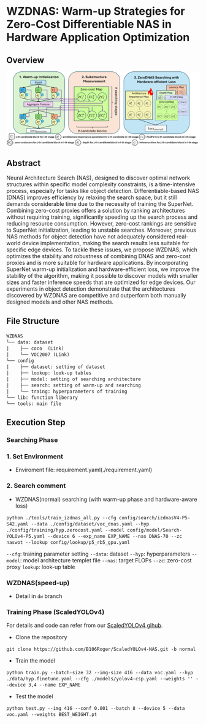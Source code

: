 # WZDNAS: Warm-up Strategies for Zero-Cost Differentiable NAS in Hardware Application Optimization
## Overview
![overview](./doc/overall_fig.png)

## Abstract
Neural Architecture Search (NAS), designed to discover optimal network structures within specific model complexity constraints, is a time-intensive process, especially for tasks like object detection. Differentiable-based NAS (DNAS) improves efficiency by relaxing the search space, but it still demands considerable time due to the necessity of training the SuperNet. Combining zero-cost proxies offers a solution by ranking architectures without requiring training, significantly speeding up the search process and reducing resource consumption. However, zero-cost rankings are sensitive to SuperNet initialization, leading to unstable searches. Moreover, previous NAS methods for object detection have not adequately considered real-world device implementation, making the search results less suitable for specific edge devices. To tackle these issues, we propose WZDNAS, which optimizes the stability and robustness of combining DNAS and zero-cost proxies and is more suitable for hardware applications. By incorporating SuperNet warm-up initialization and hardware-efficient loss, we improve the stability of the algorithm, making it possible to discover models with smaller sizes and faster inference speeds that are optimized for edge devices. Our experiments in object detection demonstrate that the architectures discovered by WZDNAS are competitive and outperform both manually designed models and other NAS methods.

## File Structure
```
WZDNAS
└── data: dataset
|    ├── coco  (Link)
|    └── VOC2007 (Link) 
└── config
|    ├── dataset: setting of dataset
|    ├── lookup: look-up tables
|    ├── model: setting of searching architecture
|    ├── search: setting of warm-up and searching
|    └── traing: hyperparameters of training
└── lib: function liberary
└── tools: main file
```
## Execution Step
### Searching Phase
### 1. Set Environment
 - Enviroment file: requirement.yaml(./requirement.yaml)

### 2. Search comment
 - WZDNAS(normal) searching (with warm-up phase and hardware-aware loss)
```
python ./tools/train_izdnas_all.py --cfg config/search/izdnasV4-P5-S42.yaml --data ./config/dataset/voc_dnas.yaml --hyp ./config/training/hyp.zerocost.yaml --model config/model/Search-YOLOv4-P5.yaml --device 6 --exp_name EXP_NAME --nas DNAS-70 --zc naswot --lookup config/lookup/p5_rb5_gpu.yaml
```
```--cfg```: training parameter setting
```--data```: dataset
```--hyp```: hyperparameters
```--model```: model architecture templet file
```--nas```: target FLOPs
```--zc```: zero-cost proxy
```lookup```: look-up table

### WZDNAS(speed-up)
 - Detail in ```dw``` branch

### Training Phase (ScaledYOLOv4)
For details and code can refer from our [ScaledYOLOv4 gihub](https://github.com/B106Roger/ScaledYOLOv4-NAS/tree/normal).
 - Clone the repository
``` 
git clone https://github.com/B106Roger/ScaledYOLOv4-NAS.git -b normal
```
 - Train the model
```
python train.py --batch-size 32 --img-size 416 --data voc.yaml --hyp ./data/hyp.finetune.yaml --cfg ./models/yolov4-csp.yaml --weights '' --device 3,4 --name EXP_NAME
```
 - Test the model
```
python test.py --img 416 --conf 0.001 --batch 8 --device 5 --data voc.yaml --weights BEST_WEIGHT.pt
```




